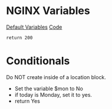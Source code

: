 # NGINX Variables

[Default Variables](https://nginx.org/en/docs/varindex.html)
[Code](conf/03+Variables.conf)

`return 200` 

# Conditionals

Do NOT create inside of a location block.

- Set the variable $mon to No
- if today is Monday, set it to yes.
- return Yes

